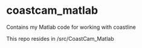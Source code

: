 # coastcam_matlab
Contains my Matlab code for working with coastline

This repo resides in /src/CoastCam_Matlab
